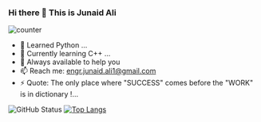 ### Hi there 👋 This is Junaid Ali
![counter](https://enepz9y4vt3svs0.m.pipedream.net)

- 👯 Learned Python ...
- 🌱 Currently learning C++ ...
- 💬 Always available to help you
- 📫 Reach me: engr.junaid.ali1@gmail.com
- ⚡ Quote: The only place where "SUCCESS" comes before the "WORK" is in dictionary !...


![GitHub Status](https://github-readme-stats.vercel.app/api?username=junaidali1&&show_icons=true&theme=tokyonight)
[![Top Langs](https://github-readme-stats.vercel.app/api/top-langs/?username=junaidali1&theme=shades-of-purple&langs_count=8)](https://github.com/junaidali1/github-readme-stats)
<!--
**junaidali1/junaidali1** is a ✨ _special_ ✨ repository because its `README.md` (this file) appears on your GitHub profile.


-->
